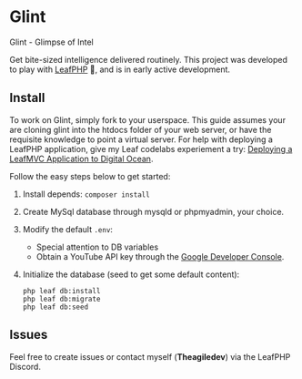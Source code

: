 # Glint

Glint - Glimpse of Intel

Get bite-sized intelligence delivered routinely. This project was developed to play with [LeafPHP](https://leafphp.dev/) 🍁, and is in early active development.

## Install

To work on Glint, simply fork to your userspace. This guide assumes your are cloning glint into the htdocs folder of your web server, or have the requisite knowledge to point a virtual server. For help with deploying a LeafPHP application, give my Leaf codelabs experiement a try: [Deploying a LeafMVC Application to Digital Ocean](https://codelabs.leafphp.dev/experiments/hosting/digitalocean/).

Follow the easy steps below to get started:

1. Install depends: ```composer install```
2. Create MySql database through mysqld or phpmyadmin, your choice.
3. Modify the default ```.env```:
    * Special attention to DB variables
    * Obtain a YouTube API key through the [Google Developer Console](https://console.cloud.google.com/apis/dashboard).
4. Initialize the database (seed to get some default content):

    ```
    php leaf db:install
    php leaf db:migrate
    php leaf db:seed
    ```

## Issues

Feel free to create issues or contact myself (**Theagiledev**) via the LeafPHP Discord.